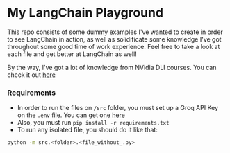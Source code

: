 # My LangChain Playground
This repo consists of some dummy examples I've wanted to create in order to see LangChain in action, as well as solidificate some knowledge I've got throughout some good time of work experience. Feel free to take a look at each file and get better at LangChain as well!

By the way, I've got a lot of knowledge from NVidia DLI courses. You can check it out [here](https://www.nvidia.com/en-us/training/)

### Requirements
- In order to run the files on `/src` folder, you must set up a Groq API Key on the `.env` file. You can get one [here](https://console.groq.com/keys)
- Also, you must run `pip install -r requirements.txt`
- To run any isolated file, you should do it like that:
```bash
python -m src.<folder>.<file_without_.py>
```